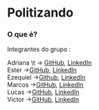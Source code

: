 # Politizando

### O que é?
<p></p>

Integrantes  do grupo :

Adriana  \t -> [GitHub](https://github.com/AdrianaQMelo), [LinkedIn](https://www.linkedin.com/in/adrianaqmelo/)<br/>
Ester     ->[GitHub](https://github.com/ester346), [LinkedIn](https://www.linkedin.com/in/estercsoliveira/)<br/>
Ezequiel  ->[Github](https://github.com/Ezequie1), [LinkedIn](https://www.linkedin.com/in/ezequielamoura/)<br/>
Marcos    ->[GitHub](https://github.com/Eu-O-Marcos), [LinkedIn](https://www.linkedin.com/in/oi-eu-sou-o-marcos/)<br/>
Lucas     ->[GitHub](https://github.com/Lucas-Santos-Da-Silva), [LinkedIn](https://linkedin.com/in/)  <br/>
Victor    ->[GitHub](https://github.com/Victor-Manoel-Public), [LinkedIn](https://www.linkedin.com/in/victor-manoel-da-silva/)<br/>
